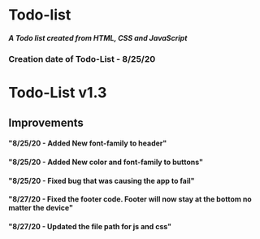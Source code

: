 # Todo-list
##### *A Todo list created from HTML, CSS and JavaScript*
### Creation date of Todo-List - 8/25/20


# Todo-List v1.3


## Improvements

#### "8/25/20 - Added New font-family to header"
#### "8/25/20 - Added New color and font-family to buttons"
#### "8/25/20 - Fixed bug that was causing the app to fail"
#### "8/27/20 - Fixed the footer code. Footer will now stay at the bottom no matter the device"
#### "8/27/20 - Updated the file path for js and css"